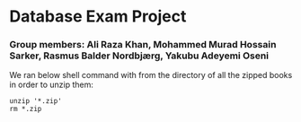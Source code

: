 # Database Exam Project

### Group members: Ali Raza Khan, Mohammed Murad Hossain Sarker, Rasmus Balder Nordbjærg, Yakubu Adeyemi Oseni

We ran below shell command with from the directory of all the zipped books in order to unzip them:

    unzip '*.zip'
    rm *.zip
    



